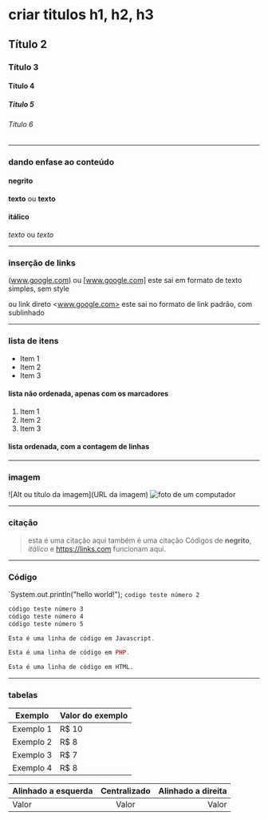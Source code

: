 # criar titulos h1, h2, h3
<!-- <h1> -->

## Título 2

### Título 3

<!-- <h3> -->

#### Título 4
<!-- <h4> -->

##### Título 5
<!-- <h5> -->

###### Título 6
<!-- <h6> -->

------------------------------------

### dando enfase ao conteúdo

#### negrito

**texto** ou __texto__

#### itálico

*texto* ou _texto_

------------------------------------

### inserção de links

(www.google.com) ou [www.google.com]
este sai em formato de texto simples, sem style

ou link direto
<www.google.com>
este sai no formato de link padrão, com sublinhado

------------------------------------

### lista de itens

* Item 1
* Item 2
* Item 3

#### lista não ordenada, apenas com os marcadores

1. Item 1
2. Item 2
3. Item 3

#### lista ordenada, com a contagem de linhas

------------------------------------

### imagem

![Alt ou título da imagem](URL da imagem)
![foto de um computador](www.google.com/fotoDoComputador)

------------------------------------

### citação

>esta é uma citação
>aqui também é uma citação
>Códigos de **negrito**, _itálico_ e <https://links.com> funcionam aqui.

------------------------------------

### Código

`System.out.println("hello world!");
```codigo teste número 2```

~~~txt
código teste número 3
código teste número 4
código teste número 5 
~~~

~~~javascript
Esta é uma linha de código em Javascript.
~~~

~~~php
Esta é uma linha de código em PHP.
~~~

~~~html
Esta é uma linha de código em HTML.
~~~

------------------------------------

### tabelas

| Exemplo   | Valor do exemplo |
| --------- | ---------------- |
| Exemplo 1 | R$ 10            |
| Exemplo 2 | R$ 8             |
| Exemplo 3 | R$ 7             |
| Exemplo 4 | R$ 8             |

| Alinhado a esquerda | Centralizado | Alinhado a direita |
| :------------------ | :----------: | -----------------: |
| Valor               |    Valor     |              Valor |

